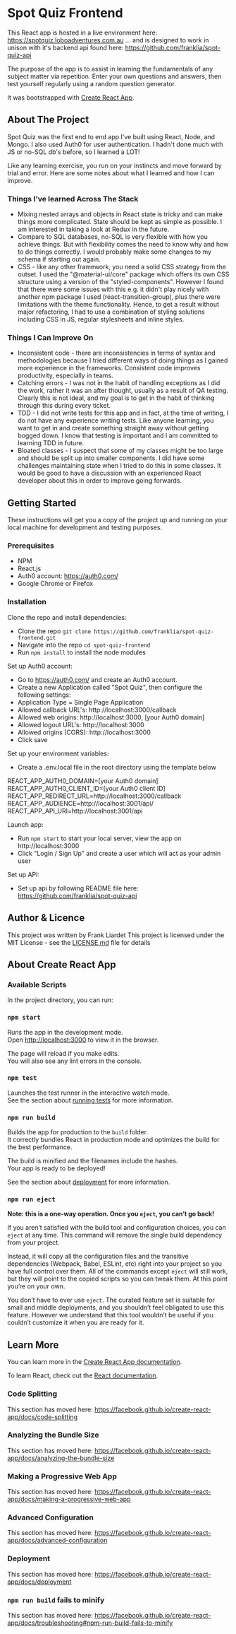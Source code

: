 # Spot Quiz Frontend

This React app is hosted in a live environment here: https://spotquiz.loboadventures.com.au
... and is designed to work in unison with it's backend api found here: https://github.com/franklia/spot-quiz-api

The purpose of the app is to assist in learning the fundamentals of any subject matter via repetition. Enter your own questions and answers, then test yourself regularly using a random question generator.

It was bootstrapped with [Create React App](https://github.com/facebook/create-react-app).

## About The Project

Spot Quiz was the first end to end app I've built using React, Node, and Mongo. I also used Auth0 for user authentication. I hadn't done much with JS or no-SQL db's before, so I learned a LOT!

Like any learning exercise, you run on your instincts and move forward by trial and error. Here are some notes about what I learned and how I can improve.

### Things I've learned Across The Stack

* Mixing nested arrays and objects in React state is tricky and can make things more complicated. State should be kept as simple as possible. I am interested in taking a look at Redux in the future.
* Compare to SQL databases, no-SQL is very flexible with how you achieve things. But with flexibility comes the need to know why and how to do things correctly. I would probably make some changes to my schema if starting out again.
* CSS - like any other framework, you need a solid CSS strategy from the outset. I used the "@material-ui/core" package which offers its own CSS structure using a version of the "styled-components". However I found that there were some issues with this e.g. it didn't play nicely with another npm package I used (react-transition-group), plus there were limitations with the theme functionality. Hence, to get a result without major refactoring, I had to use a combination of styling solutions including CSS in JS, regular stylesheets and inline styles.

### Things I Can Improve On

* Inconsistent code - there are inconsistencies in terms of syntax and methodologies because I tried different ways of doing things as I gained more experience in the frameworks. Consistent code improves productivity, especially in teams.
* Catching errors - I was not in the habit of handling exceptions as I did the work, rather it was an after thought, usually as a result of QA testing. Clearly this is not ideal, and my goal is to get in the habit of thinking through this during every ticket.
* TDD - I did not write tests for this app and in fact, at the time of writing, I do not have any experience writing tests. Like anyone learning, you want to get in and create something straight away without getting bogged down. I know that testing is important and I am committed to learning TDD in future.
* Bloated classes - I suspect that some of my classes might be too large and should be split up into smaller components. I did have some challenges maintaining state when I tried to do this in some classes. It would be good to have a discussion with an experienced React developer about this in order to improve going forwards.

## Getting Started

These instructions will get you a copy of the project up and running on your local machine for development and testing purposes.

### Prerequisites

* NPM
* React.js
* Auth0 account: https://auth0.com/
* Google Chrome or Firefox

### Installation

Clone the repo and install dependencies:
* Clone the repo `git clone https://github.com/franklia/spot-quiz-frontend.git`
* Navigate into the repo `cd spot-quiz-frontend`
* Run `npm install` to install the node modules

Set up Auth0 account:
* Go to https://auth0.com/ and create an Auth0 account.
* Create a new Application called "Spot Quiz", then configure the following settings:
* Application Type = Single Page Application
* Allowed callback URL's: http://localhost:3000/callback
* Allowed web origins: http://localhost:3000, [your Auth0 domain]
* Allowed logout URL's: http://localhost:3000
* Allowed origins (CORS): http://localhost:3000
* Click save

Set up your environment variables:
* Create a .env.local file in the root directory using the template below

REACT_APP_AUTH0_DOMAIN=[your Auth0 domain]
REACT_APP_AUTH0_CLIENT_ID=[your Auth0 client ID]
REACT_APP_REDIRECT_URL=http://localhost:3000/callback
REACT_APP_AUDIENCE=http://localhost:3001/api/
REACT_APP_API_URI=http://localhost:3001/api

Launch app:
* Run `npm start` to start your local server, view the app on http://localhost:3000
* Click "Login / Sign Up" and create a user which will act as your admin user

Set up API:
* Set up api by following README file here: https://github.com/franklia/spot-quiz-api

## Author & Licence

This project was written by Frank Liardet
This project is licensed under the MIT License - see the [LICENSE.md](LICENSE.md) file for details

## About Create React App

### Available Scripts

In the project directory, you can run:

### `npm start`

Runs the app in the development mode.<br>
Open [http://localhost:3000](http://localhost:3000) to view it in the browser.

The page will reload if you make edits.<br>
You will also see any lint errors in the console.

### `npm test`

Launches the test runner in the interactive watch mode.<br>
See the section about [running tests](https://facebook.github.io/create-react-app/docs/running-tests) for more information.

### `npm run build`

Builds the app for production to the `build` folder.<br>
It correctly bundles React in production mode and optimizes the build for the best performance.

The build is minified and the filenames include the hashes.<br>
Your app is ready to be deployed!

See the section about [deployment](https://facebook.github.io/create-react-app/docs/deployment) for more information.

### `npm run eject`

**Note: this is a one-way operation. Once you `eject`, you can’t go back!**

If you aren’t satisfied with the build tool and configuration choices, you can `eject` at any time. This command will remove the single build dependency from your project.

Instead, it will copy all the configuration files and the transitive dependencies (Webpack, Babel, ESLint, etc) right into your project so you have full control over them. All of the commands except `eject` will still work, but they will point to the copied scripts so you can tweak them. At this point you’re on your own.

You don’t have to ever use `eject`. The curated feature set is suitable for small and middle deployments, and you shouldn’t feel obligated to use this feature. However we understand that this tool wouldn’t be useful if you couldn’t customize it when you are ready for it.

## Learn More

You can learn more in the [Create React App documentation](https://facebook.github.io/create-react-app/docs/getting-started).

To learn React, check out the [React documentation](https://reactjs.org/).

### Code Splitting

This section has moved here: https://facebook.github.io/create-react-app/docs/code-splitting

### Analyzing the Bundle Size

This section has moved here: https://facebook.github.io/create-react-app/docs/analyzing-the-bundle-size

### Making a Progressive Web App

This section has moved here: https://facebook.github.io/create-react-app/docs/making-a-progressive-web-app

### Advanced Configuration

This section has moved here: https://facebook.github.io/create-react-app/docs/advanced-configuration

### Deployment

This section has moved here: https://facebook.github.io/create-react-app/docs/deployment

### `npm run build` fails to minify

This section has moved here: https://facebook.github.io/create-react-app/docs/troubleshooting#npm-run-build-fails-to-minify
